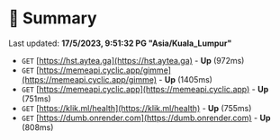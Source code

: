 # 📖 Summary
Last updated: **17/5/2023, 9:51:32 PG "Asia/Kuala_Lumpur"**

- `GET` [https://hst.aytea.ga](https://hst.aytea.ga) - **Up** (972ms)
- `GET` [https://memeapi.cyclic.app/gimme](https://memeapi.cyclic.app/gimme) - **Up** (1405ms)
- `GET` [https://memeapi.cyclic.app](https://memeapi.cyclic.app) - **Up** (751ms)
- `GET` [https://klik.ml/health](https://klik.ml/health) - **Up** (755ms)
- `GET` [https://dumb.onrender.com](https://dumb.onrender.com) - **Up** (808ms)
